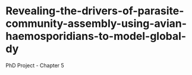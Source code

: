 # Revealing-the-drivers-of-parasite-community-assembly-using-avian-haemosporidians-to-model-global-dy
PhD Project - Chapter 5
